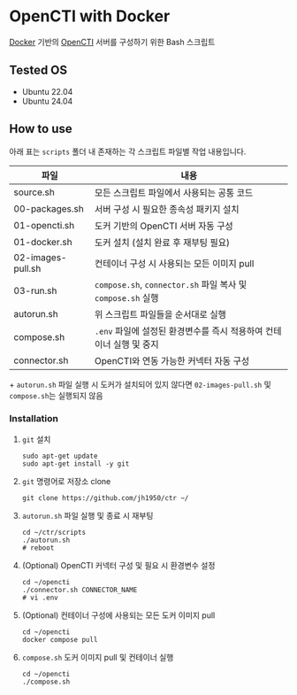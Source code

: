 # OpenCTI with Docker

[Docker](https://www.docker.com/)
기반의
[OpenCTI](https://github.com/OpenCTI-Platform/opencti)
서버를 구성하기 위한 Bash 스크립트



## Tested OS

- Ubuntu 22.04
- Ubuntu 24.04



## How to use

아래 표는 `scripts` 폴더 내 존재하는 각 스크립트 파일별 작업 내용입니다.

| 파일              | 내용                                                                  |
|-------------------|-----------------------------------------------------------------------|
| source.sh         | 모든 스크립트 파일에서 사용되는 공통 코드                             |
| 00-packages.sh    | 서버 구성 시 필요한 종속성 패키지 설치                                |
| 01-opencti.sh     | 도커 기반의 OpenCTI 서버 자동 구성                                    |
| 01-docker.sh      | 도커 설치 (설치 완료 후 재부팅 필요)                                  |
| 02-images-pull.sh | 컨테이너 구성 시 사용되는 모든 이미지 pull                            |
| 03-run.sh         | `compose.sh`, `connector.sh` 파일 복사 및 `compose.sh` 실행           |
| autorun.sh        | 위 스크립트 파일들을 순서대로 실행                                    |
| compose.sh        | `.env` 파일에 설정된 환경변수를 즉시 적용하여 컨테이너 실행 및 중지   |
| connector.sh      | OpenCTI와 연동 가능한 커넥터 자동 구성                                |

\+ `autorun.sh` 파일 실행 시 도커가 설치되어 있지 않다면 `02-images-pull.sh` 및 `compose.sh`는 실행되지 않음

### Installation

1. `git` 설치

    ```shell
    sudo apt-get update
    sudo apt-get install -y git
    ```

2. `git` 명령어로 저장소 clone

    ```shell
    git clone https://github.com/jh1950/ctr ~/
    ```

3. `autorun.sh` 파일 실행 및 종료 시 재부팅

    ```shell
    cd ~/ctr/scripts
    ./autorun.sh
    # reboot
    ```

4. (Optional) OpenCTI 커넥터 구성 및 필요 시 환경변수 설정

    ```shell
    cd ~/opencti
    ./connector.sh CONNECTOR_NAME
    # vi .env
    ```

5. (Optional) 컨테이너 구성에 사용되는 모든 도커 이미지 pull

    ```shell
    cd ~/opencti
    docker compose pull
    ```

6. `compose.sh` 도커 이미지 pull 및 컨테이너 실행

    ```shell
    cd ~/opencti
    ./compose.sh
    ```
